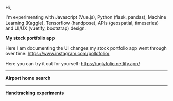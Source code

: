 Hi,

I'm experimenting with Javascript (Vue.js), Python (flask, pandas), Machine Learning (Kaggle), Tensorflow (handpose), APIs (geospatial, timeseries) and UI/UX (vuetify, bootstrap) design.


**My stock portfolio app**

Here I am documenting the UI changes my stock portfolio app went through over time:
https://www.instagram.com/pollofolio/

Here you can try it out for yourself:
https://uglyfolio.netlify.app/

---

**Airport home search**

---

**Handtracking experiments**


<!---
vanzelleb/vanzelleb is a ✨ special ✨ repository because its `README.md` (this file) appears on your GitHub profile.
You can click the Preview link to take a look at your changes.
--->

